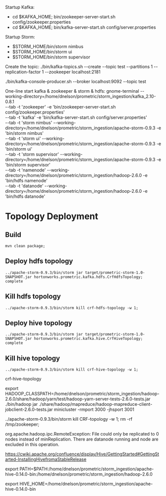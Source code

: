 Startup Kafka:
 * cd $KAFKA_HOME; bin/zookeeper-server-start.sh config/zookeeper.properties
 * cd $KAFKA_HOME; bin/kafka-server-start.sh config/server.properties 


Startup Storm:
 * $STORM_HOME/bin/storm nimbus
 * $STORM_HOME/bin/storm ui
 * $STORM_HOME/bin/storm supervisor


 Create the topic:
 ./bin/kafka-topics.sh --create --topic test --partitions 1 --replication-factor 1 --zookeeper localhost:2181

./bin/kafka-console-producer.sh  --broker localhost:9092 --topic test


One-line start kafka & zookeeper & storm & hdfs:
gnome-terminal --working-directory=/home/dnelson/prometric/storm_ingestion/kafka_2.10-0.8.1 \
--tab -t 'zookeeper' -e 'bin/zookeeper-server-start.sh config/zookeeper.properties' \
--tab -t 'kafka' -e 'bin/kafka-server-start.sh config/server.properties' \
--tab -t 'storm nimbus' --working-directory=/home/dnelson/prometric/storm_ingestion/apache-storm-0.9.3  -e 'bin/storm nimbus' \
--tab -t 'storm ui' --working-directory=/home/dnelson/prometric/storm_ingestion/apache-storm-0.9.3 -e 'bin/storm ui' \
--tab -t 'storm supervisor' --working-directory=/home/dnelson/prometric/storm_ingestion/apache-storm-0.9.3 -e 'bin/storm supervisor' \
--tab -t 'namenode' --working-directory=/home/dnelson/prometric/storm_ingestion/hadoop-2.6.0 -e 'bin/hdfs namenode' \
--tab -t 'datanode' --working-directory=/home/dnelson/prometric/storm_ingestion/hadoop-2.6.0 -e 'bin/hdfs datanode' 

# Topology Deployment
## Build
    mvn clean package;
## Deploy hdfs topology 
    ../apache-storm-0.9.3/bin/storm jar target/prometric-storm-1.0-SNAPSHOT.jar hortonworks.prometric.kafka.hdfs.CrfHdfsTopology; complete
## Kill hdfs topology
    ../apache-storm-0.9.3/bin/storm kill crf-hdfs-topology -w 1;
## Deploy hive topology 
    ../apache-storm-0.9.3/bin/storm jar target/prometric-storm-1.0-SNAPSHOT.jar hortonworks.prometric.kafka.hive.CrfHiveTopology; complete
## Kill hive topology
    ../apache-storm-0.9.3/bin/storm kill crf-hive-topology -w 1;




crf-hive-topology

export HADOOP_CLASSPATH=/home/dnelson/prometric/storm_ingestion/hadoop-2.6.0/share/hadoop/yarn/test/hadoop-yarn-server-tests-2.6.0-tests.jar
./bin/hadoop jar ./share/hadoop/mapreduce/hadoop-mapreduce-client-jobclient-2.6.0-tests.jar minicluster -rmport 3000 -jhsport 3001


 ../apache-storm-0.9.3/bin/storm kill CRF-topology -w 1; rm -rf /tmp/zookeeper;


org.apache.hadoop.ipc.RemoteException: File could only be replicated to 0 nodes instead of minReplication.  There are datanode running and node are excluded in this operation.



https://cwiki.apache.org/confluence/display/Hive/GettingStarted#GettingStarted-InstallingHivefromaStableRelease


export PATH=$PATH:/home/dnelson/prometric/storm_ingestion/apache-hive-0.14.0-bin:/home/dnelson/prometric/storm_ingestion/hadoop-2.6.0


export HIVE_HOME=/home/dnelson/prometric/storm_ingestion/apache-hive-0.14.0-bin